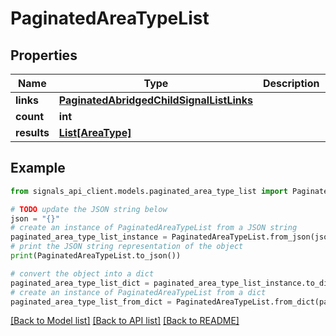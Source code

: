# PaginatedAreaTypeList


## Properties

Name | Type | Description | Notes
------------ | ------------- | ------------- | -------------
**links** | [**PaginatedAbridgedChildSignalListLinks**](PaginatedAbridgedChildSignalListLinks.md) |  | [optional] 
**count** | **int** |  | [optional] 
**results** | [**List[AreaType]**](AreaType.md) |  | [optional] 

## Example

```python
from signals_api_client.models.paginated_area_type_list import PaginatedAreaTypeList

# TODO update the JSON string below
json = "{}"
# create an instance of PaginatedAreaTypeList from a JSON string
paginated_area_type_list_instance = PaginatedAreaTypeList.from_json(json)
# print the JSON string representation of the object
print(PaginatedAreaTypeList.to_json())

# convert the object into a dict
paginated_area_type_list_dict = paginated_area_type_list_instance.to_dict()
# create an instance of PaginatedAreaTypeList from a dict
paginated_area_type_list_from_dict = PaginatedAreaTypeList.from_dict(paginated_area_type_list_dict)
```
[[Back to Model list]](../README.md#documentation-for-models) [[Back to API list]](../README.md#documentation-for-api-endpoints) [[Back to README]](../README.md)


